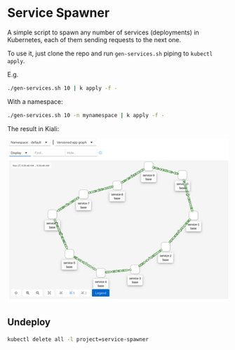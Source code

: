 # Service Spawner

A simple script to spawn any number of services (deployments) in Kubernetes, each of them sending requests to the next one.

To use it, just clone the repo and run `gen-services.sh` piping to `kubectl apply`.

E.g.

```bash
./gen-services.sh 10 | k apply -f -
```

With a namespace:

```bash
./gen-services.sh 10 -n mynamespace | k apply -f -
```

The result in Kiali:

![Kiali graph](./screenshot.png)

## Undeploy

```bash
kubectl delete all -l project=service-spawner
```
